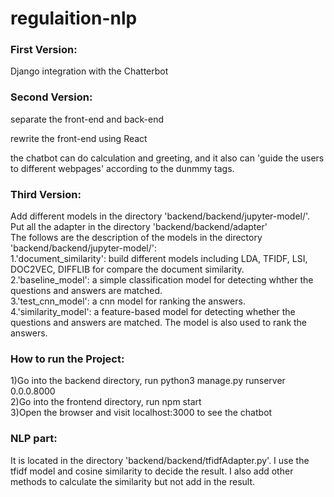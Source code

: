 # regulaition-nlp

<h3><b>First Version:</b></h3>
Django integration with the Chatterbot

<h3><b>Second Version:</b></h3>
separate the front-end and back-end

rewrite the front-end using React

the chatbot can do calculation and greeting, and it also can 'guide the users to different webpages' according to the dunmmy tags.

<h3><b>Third Version:</b></h3>
Add different models in the directory 'backend/backend/jupyter-model/'.</br>
Put all the adapter in the directory 'backend/backend/adapter'</br>
The follows are the description of the models in the directory 'backend/backend/jupyter-model/':</br>
1.'document_similarity': build different models including LDA, TFIDF, LSI, DOC2VEC, DIFFLIB for compare the document similarity.</br>
2.'baseline_model': a simple classification model for detecting whther the questions and answers are matched.</br>
3.'test_cnn_model': a cnn model for ranking the answers.</br>
4.'similarity_model': a feature-based model for detecting whether the questions and answers are matched. The model is also used to rank the answers.

<h3><b>How to run the Project:</b></h3>
1)Go into the backend directory, run python3 manage.py runserver 0.0.0.8000</br>
2)Go into the frontend directory, run npm start</br>
3)Open the browser and visit localhost:3000 to see the chatbot

<h3><b>NLP part:</b></h3>
It is located in the directory 'backend/backend/tfidfAdapter.py'. I use the tfidf model and cosine similarity to decide the result. I also add other methods to calculate the similarity but not add in the result.
